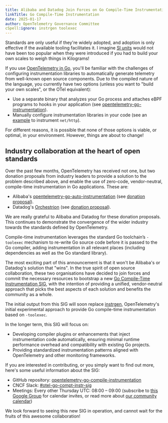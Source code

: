 ```yaml
---
title: Alibaba and Datadog Join Forces on Go Compile-Time Instrumentation
linkTitle: Go Compile-Time Instrumentation
date: 2025-01-17
author: OpenTelemetry Governance Committee
cSpell:ignore: instrgen toolexec
---
```


Standards are only useful if they're widely adopted, and adoption is only
effective if the available tooling facilitates it. I imagine
[SI units](https://en.wikipedia.org/wiki/International_System_of_Units) would
not have been too popular when they were introduced if you had to build your own
scales to weigh things in Kilograms!

If you use [OpenTelemetry in Go](https://opentelemetry.io/docs/languages/go/),
you'll be familiar with the challenges of configuring instrumentation libraries
to automatically generate telemetry from well-known open source components. Due
to the compiled nature of the language, you currently have two options (unless
you want to "build your own scales", or the OTel equivalent):

- Use a separate binary that analyzes your Go process and attaches eBPF programs
  to hooks in your application (see
  [opentelemetry-go-instrumentation](https://github.com/open-telemetry/opentelemetry-go-instrumentation/)).
- Manually configure instrumentation libraries in your code (see an
  [example](https://opentelemetry.io/docs/languages/go/getting-started/#instrument-the-http-server)
  to instrument `net/http`).

For different reasons, it is possible that none of those options is viable, or
optimal, in your environment. However, things are about to change!

## Industry collaboration at the heart of open standards

Over the past few months, OpenTelemetry has received not one, but two donation
proposals from industry leaders to provide a solution to the problem described
above, and enable the use of zero-code, vendor-neutral, compile-time
instrumentation in Go applications. These are:

- Alibaba's
  [opentelemetry-go-auto-instrumentation](https://github.com/alibaba/opentelemetry-go-auto-instrumentation)
  (see
  [donation proposal](https://github.com/open-telemetry/community/issues/2344)).
- Datadog's [Orchestrion](https://github.com/datadog/orchestrion) (see
  [donation proposal](https://github.com/open-telemetry/community/issues/2497)).

We are really grateful to Alibaba and Datadog for these donation proposals. This
continues to demonstrate the convergence of the wider industry towards the
standards defined by OpenTelemetry.

Compile-time instrumentation leverages the standard Go toolchain’s `-toolexec`
mechanism to re-write Go source code before it is passed to the Go compiler,
adding instrumentation in all relevant places (including dependencies as well as
the Go standard library).

The most exciting part of this announcement is that it won't be Alibaba's or
Datadog's solution that "wins". In the true spirit of open source collaboration,
these two organisations have decided to join forces and commit the necessary
resources to bootstrap a new
[Go Compile-Time Instrumentation SIG](https://github.com/open-telemetry/community/blob/main/projects/go-compile-instrumentation.md),
with the intention of providing a unified, vendor-neutral approach that picks
the best aspects of each solution and benefits the community as a whole.

The initial output from this SIG will soon replace
[instrgen](https://github.com/open-telemetry/opentelemetry-go-contrib/blob/dafdad14b7858c7f491c8cb72e4bc7deaf9378e3/instrgen/README.md),
OpenTelemetry's initial experimental approach to provide Go compile-time
instrumentation based on `-toolexec`.

In the longer term, this SIG will focus on:

- Developing compiler plugins or enhancements that inject instrumentation code
  automatically, ensuring minimal runtime performance overhead and compatibility
  with existing Go projects.
- Providing standardized instrumentation patterns aligned with OpenTelemetry and
  other monitoring frameworks.

If you are interested in contributing, or you simply want to find out more,
here's some useful information about the SIG:

- GitHub repository:
  [opentelemetry-go-compile-instrumentation](https://github.com/open-telemetry/opentelemetry-go-compile-instrumentation)
- CNCF Slack:
  [#otel-go-compt-instr-sig](https://cloud-native.slack.com/archives/C088D8GSSSF)
- Meetings: Every other Thursday UTC: 08:00 – 09:00 (subscribe to
  [this Google Group](https://groups.google.com/a/opentelemetry.io/g/calendar-go)
  for calendar invites, or read more about
  [our community calendar](https://github.com/open-telemetry/community/?tab=readme-ov-file#calendar))

We look forward to seeing this new SIG in operation, and cannot wait for the
fruits of this awesome collaboration!
